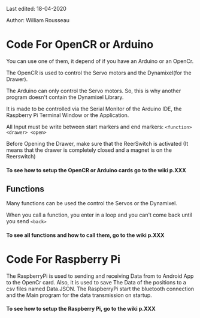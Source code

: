 Last edited: 18-04-2020

Author: William Rousseau

# Code For OpenCR or Arduino
You can use one of them, it depend of if you have an Arduino or an OpenCr.

The OpenCR is used to control the Servo motors and the Dynamixel(for the Drawer).

The Arduino can only control the Servo motors. So, this is why another program doesn't contain the Dynamixel Library.

It is made to be controlled via the Serial Monitor of the Arduino IDE, the Raspberry Pi Terminal Window or the Application.

All Input must be write between start markers and end markers: ```<function> <drawer> <open>```

Before Opening the Drawer, make sure that the ReerSwitch is activated (It means that the drawer is completely closed and a magnet is on the Reerswitch)

#### To see how to setup the OpenCR or Arduino cards go to the wiki p.XXX

## Functions
Many functions can be used the control the Servos or the Dynamixel.

When you call a function, you enter in a loop and you can't come back until you send ```<back>```

#### To see all functions and how to call them, go to the wiki p.XXX

# Code For Raspberry Pi

The RaspberryPi is used to sending and receiving Data from to Android App to the OpenCr card. Also, it is used to save The Data of the positions to a csv files named Data.JSON. The RaspberryPi start the bluetooth connection and the Main program for the data transmission on startup.
#### To see how to setup the Raspberry Pi, go to the wiki p.XXX

